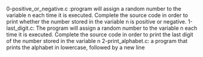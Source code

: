 0-positive_or_negative.c :program will assign a random number to the variable n each time it is executed. Complete the source code in order to print whether the number stored in the variable n is positive or negative.
1-last_digit.c: The program will assign a random number to the variable n each time it is executed. Complete the source code in order to print the last digit of the number stored in the variable n
2-print_alphabet.c: a program that prints the alphabet in lowercase, followed by a new line
